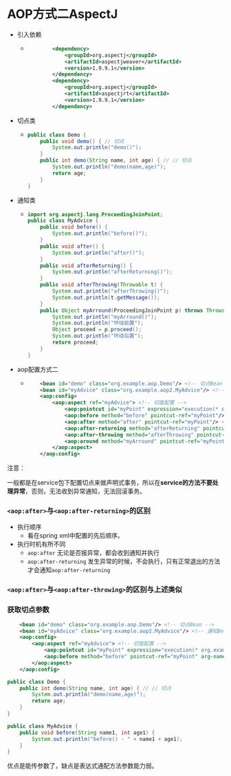 # AOP方式二AspectJ



- 引入依赖

  - ```xml
            <dependency>
                <groupId>org.aspectj</groupId>
                <artifactId>aspectjweaver</artifactId>
                <version>1.9.9.1</version>
            </dependency>
            <dependency>
                <groupId>org.aspectj</groupId>
                <artifactId>aspectjrt</artifactId>
                <version>1.9.9.1</version>
            </dependency>
    ```

- 切点类

  - ```java
    public class Demo {
        public void demo() { // 切点
            System.out.println("demo()");
        }
        public int demo(String name, int age) { // // 切点
            System.out.println("demo(name,age)");
            return age;
        }
    }
    ```

- 通知类

  - ```java
    import org.aspectj.lang.ProceedingJoinPoint;
    public class MyAdvice {
        public void before() {
            System.out.println("before()");
        }
        public void after() {
            System.out.println("after()");
        }
        public void afterReturning() {
            System.out.println("afterReturning()");
        }
        public void afterThrowing(Throwable t) {
            System.out.println("afterThrowing()");
            System.out.println(t.getMessage());
        }
        public Object myArround(ProceedingJoinPoint p) throws Throwable {
            System.out.println("myArround()");
            System.out.println("环绕前置");
            Object proceed = p.proceed();
            System.out.println("环绕后置");
            return proceed;
        }
    }
    ```

- aop配置方式二

  - ```xml
        <bean id="demo" class="org.example.aop.Demo"/> <!-- 切点Bean -->
        <bean id="myAdvice" class="org.example.aop2.MyAdvice"/> <!-- 通知Bean -->
        <aop:config>
            <aop:aspect ref="myAdvice"> <!-- 切面配置 -->
                <aop:pointcut id="myPoint" expression="execution(* org.example.aop.Demo.*(..))"/> <!-- 切点 -->
                <aop:before method="before" pointcut-ref="myPoint"/> <!-- 前置通知 -->
                <aop:after method="after" pointcut-ref="myPoint"/> <!-- 后置通知 -->
                <aop:after-returning method="afterReturning" pointcut-ref="myPoint"/> <!-- 方法返回后置通知 -->
                <aop:after-throwing method="afterThrowing" pointcut-ref="myPoint" throwing="t"/> <!-- 异常通知 -->
                <aop:around method="myArround" pointcut-ref="myPoint"/>
            </aop:aspect>
        </aop:config>
    ```



注意：

一般都是在service包下配置切点来做声明式事务，所以在**service的方法不要处理异常**，否则，无法收到异常通知，无法回滚事务。



### `<aop:after>`与`<aop:after-returning>`的区别

- 执行顺序
  - 看在spring xml中配置的先后顺序。
- 执行时机有所不同
  - `aop:after` 无论是否报异常，都会收到通知并执行
  - `aop:after-returning` 发生异常的时候，不会执行，只有正常退出的方法才会通知`aop:after-returning`



### `<aop:after>`与`<aop:after-throwing>`的区别与上述类似





### 获取切点参数

```xml
    <bean id="demo" class="org.example.aop.Demo"/> <!-- 切点Bean -->
    <bean id="myAdvice" class="org.example.aop2.MyAdvice"/> <!-- 通知Bean -->
    <aop:config>
        <aop:aspect ref="myAdvice"> <!-- 切面配置 -->
            <aop:pointcut id="myPoint" expression="execution(* org.example.aop.Demo.*(String,int)) and args(name1,age1)"/> <!-- 切点 -->
            <aop:before method="before" pointcut-ref="myPoint" arg-names="name1,age1"/> <!-- 前置通知 -->
        </aop:aspect>
    </aop:config>
```

```java
public class Demo {
    public int demo(String name, int age) { // // 切点
        System.out.println("demo(name,age)");
        return age;
    }
}
```

```java
public class MyAdvice {
    public void before(String name1, int age1) {
        System.out.println("before() - " + name1 + age1);
    }
}
```

优点是能传参数了，缺点是表达式通配方法参数能力弱。

